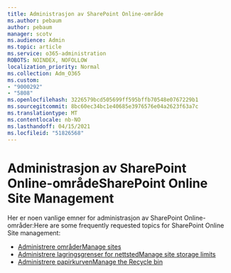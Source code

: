 ```yaml
---
title: Administrasjon av SharePoint Online-område
ms.author: pebaum
author: pebaum
manager: scotv
ms.audience: Admin
ms.topic: article
ms.service: o365-administration
ROBOTS: NOINDEX, NOFOLLOW
localization_priority: Normal
ms.collection: Adm_O365
ms.custom:
- "9000292"
- "5808"
ms.openlocfilehash: 3226579bcd505699ff595bffb70548e0767229b1
ms.sourcegitcommit: 8bc60ec34bc1e40685e3976576e04a2623f63a7c
ms.translationtype: MT
ms.contentlocale: nb-NO
ms.lasthandoff: 04/15/2021
ms.locfileid: "51826568"
---
```

# <a name="sharepoint-online-site-management"></a><span data-ttu-id="de65c-102">Administrasjon av SharePoint Online-område</span><span class="sxs-lookup"><span data-stu-id="de65c-102">SharePoint Online Site Management</span></span>

<span data-ttu-id="de65c-103">Her er noen vanlige emner for administrasjon av SharePoint Online-områder:</span><span class="sxs-lookup"><span data-stu-id="de65c-103">Here are some frequently requested topics for SharePoint Online Site management:</span></span>

- [<span data-ttu-id="de65c-104">Administrere områder</span><span class="sxs-lookup"><span data-stu-id="de65c-104">Manage sites</span></span>](https://docs.microsoft.com/sharepoint/manage-sites-in-new-admin-center)
- [<span data-ttu-id="de65c-105">Administrere lagringsgrenser for nettsted</span><span class="sxs-lookup"><span data-stu-id="de65c-105">Manage site storage limits</span></span>](https://docs.microsoft.com/sharepoint/manage-site-collection-storage-limits)
- [<span data-ttu-id="de65c-106">Administrere papirkurven</span><span class="sxs-lookup"><span data-stu-id="de65c-106">Manage the Recycle bin</span></span>](https://support.microsoft.com/office/8a6c2198-910e-42dc-9a9c-bc5bc4f327da)